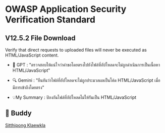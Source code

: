 # OWASP Application Security Verification Standard

## V12.5.2 File Download
Verify that direct requests to uploaded files will never be executed as 
HTML/JavaScript content.

- 🤖 GPT : "ตรวจสอบให้แน่ใจว่าคำขอโดยตรงไปยังไฟล์ที่อัปโหลดจะไม่ถูกดำเนินการเป็นเนื้อหา HTML/JavaScript"

- 🔍 Gemini : "ยืนยันว่าไฟล์ที่อัปโหลดจะไม่ถูกประมวลผลเป็นโค้ด HTML/JavaScript เมื่อมีการเข้าถึงโดยตรง"

- 💡My Summary : ป้องกันไฟล์ที่อัปโหลดไม่ให้รันเป็น HTML/JavaScript

## 🧠 Buddy
[Sitthipong Klaewkla](https://6530200517.github.io/security-requirement)
